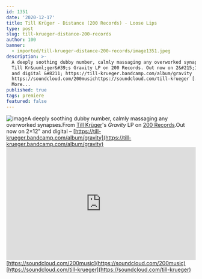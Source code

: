 ```yaml
---
id: 1351
date: '2020-12-17'
title: Till Krüger - Distance (200 Records) - Loose Lips
type: post
slug: till-krueger-distance-200-records
author: 100
banner:
  - imported/till-krueger-distance-200-records/image1351.jpeg
description: >-
  A deeply soothing dubby number, calmly massaging any overworked synapses. From
  Till Kr&uuml;ger&#39;s Gravity LP on 200 Records. Out now on 2&#215;12&quot;
  and digital &#8211; https://till-krueger.bandcamp.com/album/gravity
  https://soundcloud.com/200musichttps://soundcloud.com/till-krueger [...]Read
  More...
published: true
tags: premiere
featured: false
---
```

![image](../imported/till-krueger-distance-200-records/image1351.jpeg)A deeply soothing dubby number, calmly massaging any overworked synapses.From [Till Krüger](https://till-krueger.bandcamp.com)'s _Gravity_ LP on [200 Records](http://www.200-records.com/).Out now on 2×12" and digital – [https://till-krueger.bandcamp.com/album/gravity](https://till-krueger.bandcamp.com/album/gravity)<iframe width='100%' height='300' scrolling='no' frameborder='no' allow='autoplay' src='https://w.soundcloud.com/player/?url=https%3A//api.soundcloud.com/tracks/949609309&color=%23ff5500&auto_play=false&hide_related=false&show_comments=true&show_user=true&show_reposts=false&show_teaser=true'></iframe>[https://soundcloud.com/200music](https://soundcloud.com/200music)  
[https://soundcloud.com/till-krueger](https://soundcloud.com/till-krueger)